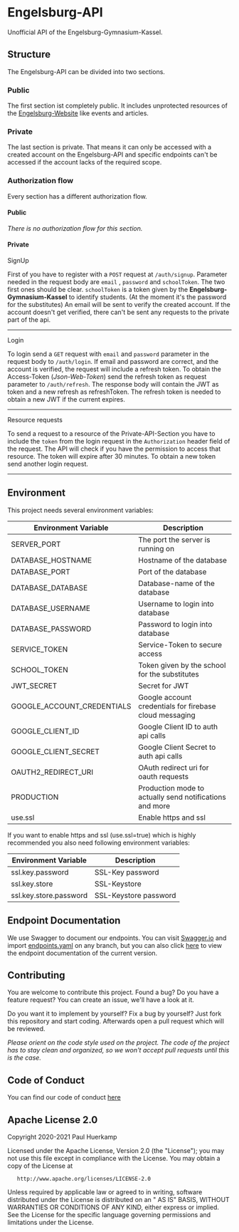 # Engelsburg-API

Unofficial API of the Engelsburg-Gymnasium-Kassel.

## Structure

The Engelsburg-API can be divided into two sections.

### Public

The first section ist completely public. It includes unprotected resources of
the [Engelsburg-Website](https://engelsburg.smmp.de) like events and articles.

### Private

The last section is private. That means it can only be accessed with a created account on the Engelsburg-API and
specific endpoints can't be accessed if the account lacks of the required scope.

### Authorization flow

Every section has a different authorization flow.

#### Public

*There is no authorization flow for this section.*

#### Private

SignUp

First of you have to register with a `POST` request at `/auth/signup`. Parameter needed in the request body are `email`
, `password` and `schoolToken`. The two first ones should be clear. `schoolToken` is a token given by the
**Engelsburg-Gymnasium-Kassel** to identify students. (At the moment it's the password for the substitutes)
An email will be sent to verify the created account. If the account doesn't get verified, there can't be sent any
requests to the private part of the api.

---

Login

To login send a `GET` request with `email` and `password` parameter in the request body to `/auth/login`. If email and
password are correct, and the account is verified, the request will include a refresh token. To obtain the Access-Token
(*Json-Web-Token*) send the refresh token as request parameter to `/auth/refresh`. The response body will contain the
JWT as token and a new refresh as refreshToken. The refresh token is needed to obtain a new JWT if the current expires.

---

Resource requests

To send a request to a resource of the Private-API-Section you have to include the `token` from the login request in
the `Authorization` header field of the request. The API will check if you have the permission to access that resource.
The token will expire after 30 minutes. To obtain a new token send another login request.

---

## Environment

This project needs several environment variables:

| Environment Variable| Description                            |
|---------------------|----------------------------------------|
| SERVER_PORT         | The port the server is running on      |
| DATABASE_HOSTNAME   | Hostname of the database               | 
| DATABASE_PORT       | Port of the database                   |
| DATABASE_DATABASE   | Database-name of the database          |
| DATABASE_USERNAME   | Username to login into database        |
| DATABASE_PASSWORD   | Password to login into database        |
| SERVICE_TOKEN       | Service-Token to secure access         |
| SCHOOL_TOKEN        | Token given by the school for the substitutes|
| JWT_SECRET          | Secret for JWT                         |
| GOOGLE_ACCOUNT_CREDENTIALS| Google account credentials for firebase cloud messaging|
| GOOGLE_CLIENT_ID    | Google Client ID to auth api calls     |
| GOOGLE_CLIENT_SECRET| Google Client Secret to auth api calls |
| OAUTH2_REDIRECT_URI | OAuth redirect uri for oauth requests  |
| PRODUCTION          | Production mode to actually send notifications and more|
| use.ssl             | Enable https and ssl                   |

If you want to enable https and ssl (use.ssl=true) which is highly recommended you also need following environment
variables:

| Environment Variable   | Description                            |
|------------------------|----------------------------------------|
| ssl.key.password       | SSL-Key password                       |
| ssl.key.store          | SSL-Keystore                           | 
| ssl.key.store.password | SSL-Keystore password                  |

## Endpoint Documentation

We use Swagger to document our endpoints. You can visit [Swagger.io](https://editor.swagger.io/) and
import [endpoints.yaml](.docs/endpoints.yaml) on any branch, but you can also
click [here](https://editor.swagger.io/?url=https://raw.githubusercontent.com/engelsburg/engelsburg-api/master/.docs/endpoints.yaml)
to view the endpoint documentation of the current version.

## Contributing

You are welcome to contribute this project. Found a bug? Do you have a feature request? You can create an issue, we'll
have a look at it.

Do you want it to implement by yourself? Fix a bug by yourself? Just fork this repository and start coding. Afterwards
open a pull request which will be reviewed.

*Please orient on the code style used on the project. The code of the project has to stay clean and organized, so we
won't accept pull requests until this is the case.*

## Code of Conduct

You can find our code of conduct [here](.docs/CODE_OF_CONDUCT.md)

## Apache License 2.0

Copyright 2020-2021 Paul Huerkamp

Licensed under the Apache License, Version 2.0 (the "License"); you may not use this file except in compliance with the
License. You may obtain a copy of the License at

       http://www.apache.org/licenses/LICENSE-2.0

Unless required by applicable law or agreed to in writing, software distributed under the License is distributed on an "
AS IS" BASIS, WITHOUT WARRANTIES OR CONDITIONS OF ANY KIND, either express or implied. See the License for the specific
language governing permissions and limitations under the License.
